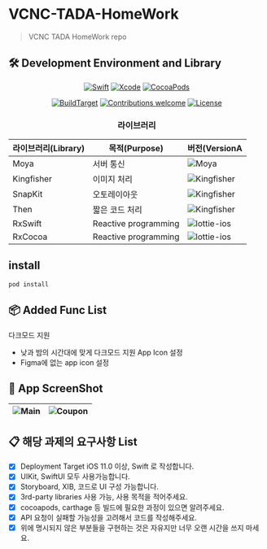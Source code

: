 # VCNC-TADA-HomeWork
> VCNC TADA HomeWork repo

## 🛠 Development Environment and Library

<div align="center">
  
[![Swift](https://img.shields.io/badge/swift-v5.3-orange?logo=swift)](https://developer.apple.com/kr/swift/)
[![Xcode](https://img.shields.io/badge/xcode-v12.4-blue?logo=xcode)](https://developer.apple.com/kr/xcode/)
[![CocoaPods](https://img.shields.io/badge/CocoaPods-v1.10.0-blue?logo=CocoaPods)](https://cocoapods.org/)

[![BuildTarget](https://img.shields.io/badge/BuildTarget-iOS11.0-skyblue?logo=Apple)](https://developer.apple.com/kr/xcode/)
[![Contributions welcome](https://img.shields.io/badge/contributions-welcome-orange.svg)](https://github.com/Odyflame/VCNC-TADA)
[![License](https://img.shields.io/badge/license-MIT-blue.svg)](https://opensource.org/licenses/MIT)

### 라이브러리

| 라이브러리(Library)    | 목적(Purpose)             | 버전(VersionA                                                 |
| ------------------- | ------------------------ | ------------------------------------------------------------ |
| Moya                | 서버 통신                  | ![Moya](https://img.shields.io/badge/Moya-14.0.0-orange) |
| Kingfisher          | 이미지 처리                 | ![Kingfisher](https://img.shields.io/badge/Kingfisher-6.0.1-yellow) |
| SnapKit             | 오토레이아웃                | ![Kingfisher](https://img.shields.io/badge/SnapKit-5.0.1-black) |
| Then                | 짧은 코드 처리              | ![Kingfisher](https://img.shields.io/badge/Then-2.7.0-white) |
| RxSwift             | Reactive programming     | ![lottie-ios](https://img.shields.io/badge/RxSwift-5.1.2-green) |
| RxCocoa             | Reactive programming     | ![lottie-ios](https://img.shields.io/badge/RxCocoa-5.1.1-skyblue) |

</div>

## install

```
pod install
```

## 📦 Added Func List
다크모드 지원
* 낮과 밤의 시간대에 맞게 다크모드 지원
App Icon 설정
* Figma에 없는 app icon 설정

## 📸 App ScreenShot

|![Main](https://user-images.githubusercontent.com/44191131/121837153-e7acd800-cd0f-11eb-9282-d83780437cca.PNG) | ![Coupon](https://user-images.githubusercontent.com/44191131/121837144-e4b1e780-cd0f-11eb-9f1b-288c76b4b0d6.PNG) 
|----|-----|


## 📋 해당 과제의 요구사항 List
- [x] Deployment Target iOS 11.0 이상, Swift 로 작성합니다.
- [x] UIKit, SwiftUI 모두 사용가능합니다. 
- [x] Storyboard, XIB, 코드로 UI 구성 가능합니다.
- [x] 3rd-party libraries 사용 가능, 사용 목적을 적어주세요.
- [x] cocoapods, carthage 등 빌드에 필요한 과정이 있으면 알려주세요.
- [x] API 요청이 실패할 가능성을 고려해서 코드를 작성해주세요.
- [x] 위에 명시되지 않은 부분들을 구현하는 것은 자유지만 너무 오랜 시간을 쓰지 마세요.
